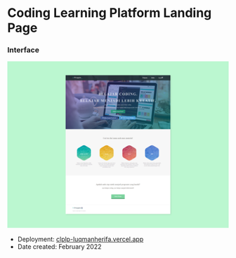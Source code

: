 # Coding Learning Platform Landing Page

### Interface
![Interface](https://raw.githubusercontent.com/luqmanherifa/luqman-herifa-personal-portfolio-v2/main/public/works/clplp.png)

- Deployment: [clplp-luqmanherifa.vercel.app](https://clplp-luqmanherifa.vercel.app)
- Date created: February 2022
